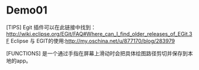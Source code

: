 # Demo01

[TIPS]
  Egit 插件可以在此链接中找到：http://wiki.eclipse.org/EGit/FAQ#Where_can_I_find_older_releases_of_EGit.3F
  Eclipse 与 EGIT的使用:http://my.oschina.net/u/877170/blog/283979
  
[FUNCTIONS]
  是一个通过手指在屏幕上滑动时会把具体绘图路径剪切并保存到本地的app。
